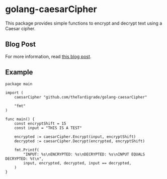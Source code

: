 # golang-caesarCipher

This package provides simple functions to encrypt and decrypt text using a Caesar cipher.

## Blog Post

For more information, read [this blog post](https://golangprojectstructure.com/caesar-cipher-secret-messages/).

## Example

```golang
package main

import (
	caesarCipher "github.com/theTardigrade/golang-caesarCipher"

	"fmt"
)

func main() {
	const encryptShift = 15
	const input = "THIS IS A TEST"

	encrypted := caesarCipher.Encrypt(input, encryptShift)
	decrypted := caesarCipher.Decrypt(encrypted, encryptShift)

	fmt.Printf(
		"INPUT: %s\nENCRYPTED: %s\nDECRYPTED: %s\nINPUT EQUALS DECRYPTED: %t\n",
		input, encrypted, decrypted, input == decrypted,
	)
}
```